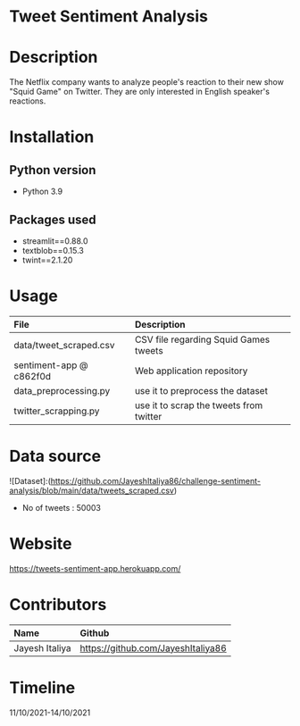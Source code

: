 # Tweet Sentiment Analysis

# Description  
The Netflix company wants to analyze people's reaction to their new show "Squid Game" on Twitter. They are only interested in English speaker's reactions.  


# Installation

## Python version
* Python 3.9


## Packages used
* streamlit==0.88.0
* textblob==0.15.3
* twint==2.1.20

# Usage 
| File | Description |
|:---|:---|
|data/tweet_scraped.csv|CSV file regarding Squid Games tweets|
|sentiment-app @ c862f0d| Web application repository|
|data_preprocessing.py|use it to preprocess the dataset|
|twitter_scrapping.py|use it to scrap the tweets from twitter|

# Data source
![Dataset]:(https://github.com/JayeshItaliya86/challenge-sentiment-analysis/blob/main/data/tweets_scraped.csv)
* No of tweets : 50003

# Website
https://tweets-sentiment-app.herokuapp.com/

# Contributors
|Name|Github|
|:---|:---|
|Jayesh Italiya|https://github.com/JayeshItaliya86|


# Timeline
11/10/2021-14/10/2021

